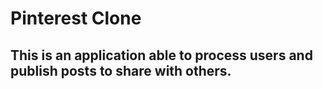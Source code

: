 # Pinterest Clone

## This is an application able to process users and publish posts to share with others.
